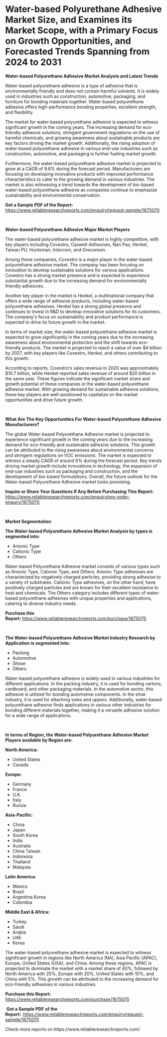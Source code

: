 <p><h1>Water-based Polyurethane Adhesive Market Size, and Examines its Market Scope, with a Primary Focus on Growth Opportunities, and Forecasted Trends Spanning from 2024 to 2031</h1></p><p><strong>Water-based Polyurethane Adhesive Market Analysis and Latest Trends</strong></p>
<p><p>Water-based polyurethane adhesive is a type of adhesive that is environmentally friendly and does not contain harmful solvents. It is widely used in industries such as construction, automotive, packaging, and furniture for bonding materials together. Water-based polyurethane adhesive offers high-performance bonding properties, excellent strength, and flexibility.</p><p>The market for water-based polyurethane adhesive is expected to witness significant growth in the coming years. The increasing demand for eco-friendly adhesive solutions, stringent government regulations on the use of harmful chemicals, and growing awareness about sustainable products are key factors driving the market growth. Additionally, the rising adoption of water-based polyurethane adhesive in various end-use industries such as construction, automotive, and packaging is further fueling market growth.</p><p>Furthermore, the water-based polyurethane adhesive market is projected to grow at a CAGR of 9.6% during the forecast period. Manufacturers are focusing on developing innovative products with improved performance characteristics to cater to the growing demand in various industries. The market is also witnessing a trend towards the development of bio-based water-based polyurethane adhesive as companies continue to emphasize sustainability and environmental conservation.</p></p>
<p><strong>Get a Sample PDF of the Report:&nbsp;</strong> <a href="https://www.reliableresearchreports.com/enquiry/request-sample/1675070">https://www.reliableresearchreports.com/enquiry/request-sample/1675070</a></p>
<p>&nbsp;</p>
<p><strong>Water-based Polyurethane Adhesive Major Market Players</strong></p>
<p><p>The water-based polyurethane adhesive market is highly competitive, with key players including Covestro, Caswell-Adhesives, Nan Pao, Henkel, Taiwan PU, Huntsman, Intercom, and Grecoresin. </p><p>Among these companies, Covestro is a major player in the water-based polyurethane adhesive market. The company has been focusing on innovation to develop sustainable solutions for various applications. Covestro has a strong market presence and is expected to experience substantial growth due to the increasing demand for environmentally friendly adhesives.</p><p>Another key player in the market is Henkel, a multinational company that offers a wide range of adhesive products, including water-based polyurethane adhesives. Henkel has a strong global presence and continues to invest in R&D to develop innovative solutions for its customers. The company's focus on sustainability and product performance is expected to drive its future growth in the market.</p><p>In terms of market size, the water-based polyurethane adhesive market is expected to grow significantly in the coming years due to the increasing awareness about environmental protection and the shift towards eco-friendly products. The market is projected to reach a value of over $4 billion by 2027, with key players like Covestro, Henkel, and others contributing to this growth.</p><p>According to reports, Covestro's sales revenue in 2020 was approximately $10.7 billion, while Henkel reported sales revenue of around $20 billion in the same year. These figures indicate the significant market share and growth potential of these companies in the water-based polyurethane adhesive market. With growing demand for sustainable adhesive solutions, these key players are well-positioned to capitalize on the market opportunities and drive future growth.</p></p>
<p>&nbsp;</p>
<p><strong>What Are The Key Opportunities For Water-based Polyurethane Adhesive Manufacturers?</strong></p>
<p><p>The global Water-based Polyurethane Adhesive market is projected to experience significant growth in the coming years due to the increasing demand for eco-friendly and sustainable adhesive solutions. This growth can be attributed to the rising awareness about environmental concerns and stringent regulations on VOC emissions. The market is expected to witness a steady CAGR of around 6% during the forecast period. Key trends driving market growth include innovations in technology, the expansion of end-use industries such as packaging and construction, and the development of bio-based formulations. Overall, the future outlook for the Water-based Polyurethane Adhesive market looks promising.</p></p>
<p><strong>Inquire or Share Your Questions If Any Before Purchasing This Report:</strong> <a href="https://www.reliableresearchreports.com/enquiry/pre-order-enquiry/1675070">https://www.reliableresearchreports.com/enquiry/pre-order-enquiry/1675070</a></p>
<p>&nbsp;</p>
<p><strong>Market Segmentation</strong></p>
<p><strong>The Water-based Polyurethane Adhesive Market Analysis by types is segmented into:</strong></p>
<p><ul><li>Anionic Type</li><li>Cationic Type</li><li>Others</li></ul></p>
<p><p>Water-based Polyurethane Adhesive market consists of various types such as Anionic Type, Cationic Type, and Others. Anionic Type adhesives are characterized by negatively charged particles, providing strong adhesion to a variety of substrates. Cationic Type adhesives, on the other hand, have positively charged particles and are known for their excellent resistance to heat and chemicals. The Others category includes different types of water-based polyurethane adhesives with unique properties and applications, catering to diverse industry needs.</p></p>
<p><strong>Purchase this Report:&nbsp;</strong><a href="https://www.reliableresearchreports.com/purchase/1675070">https://www.reliableresearchreports.com/purchase/1675070</a></p>
<p>&nbsp;</p>
<p><strong>The Water-based Polyurethane Adhesive Market Industry Research by Application is segmented into:</strong></p>
<p><ul><li>Packing</li><li>Automotive</li><li>Shose</li><li>Others</li></ul></p>
<p><p>Water-based polyurethane adhesive is widely used in various industries for different applications. In the packing industry, it is used for bonding cartons, cardboard, and other packaging materials. In the automotive sector, this adhesive is utilized for bonding automotive components. In the shoe industry, it is used for attaching soles and uppers. Additionally, water-based polyurethane adhesive finds applications in various other industries for bonding different materials together, making it a versatile adhesive solution for a wide range of applications.</p></p>
<p>&nbsp;</p>
<p><strong>In terms of Region, the Water-based Polyurethane Adhesive Market Players available by Region are:</strong></p>
<p>
    <p> <strong> North America: </strong>
        <ul>
            <li>United States</li>
            <li>Canada</li>
        </ul>
        </p> 
    <p> <strong> Europe: </strong>
        <ul>
            <li>Germany</li>
            <li>France</li>
            <li>U.K.</li>
            <li>Italy</li>
            <li>Russia</li>
        </ul>
        </p> 
    <p> <strong> Asia-Pacific: </strong>
        <ul>
            <li>China</li>
            <li>Japan</li>
            <li>South Korea</li>
            <li>India</li>
            <li>Australia</li>
            <li>China Taiwan</li>
            <li>Indonesia</li>
            <li>Thailand</li>
            <li>Malaysia</li>
        </ul>
        </p> 
    <p> <strong> Latin America: </strong>
        <ul>
            <li>Mexico</li>
            <li>Brazil</li>
            <li>Argentina Korea</li>
            <li>Colombia</li>
        </ul>
        </p> 
    <p> <strong> Middle East & Africa: </strong>
        <ul>
            <li>Turkey</li>
            <li>Saudi</li>
            <li>Arabia</li>
            <li>UAE</li>
            <li>Korea</li>
        </ul>
    </p>
    </p>
<p><p>The water-based polyurethane adhesive market is expected to witness significant growth in regions like North America (NA), Asia Pacific (APAC), Europe, United States (USA), and China. Among these regions, APAC is projected to dominate the market with a market share of 40%, followed by North America with 25%, Europe with 20%, United States with 10%, and China with 5%. This growth can be attributed to the increasing demand for eco-friendly adhesives in various industries.</p></p>
<p><strong>Purchase this Report: </strong><a href="https://www.reliableresearchreports.com/purchase/1675070">https://www.reliableresearchreports.com/purchase/1675070</a></p>
<p>&nbsp;<strong>Get a Sample PDF of the Report:&nbsp;&nbsp;</strong><a href="https://www.reliableresearchreports.com/enquiry/request-sample/1675070">https://www.reliableresearchreports.com/enquiry/request-sample/1675070</a></p>
<p><strong></strong></p>
<p>Check more reports on https://www.reliableresearchreports.com/</p>